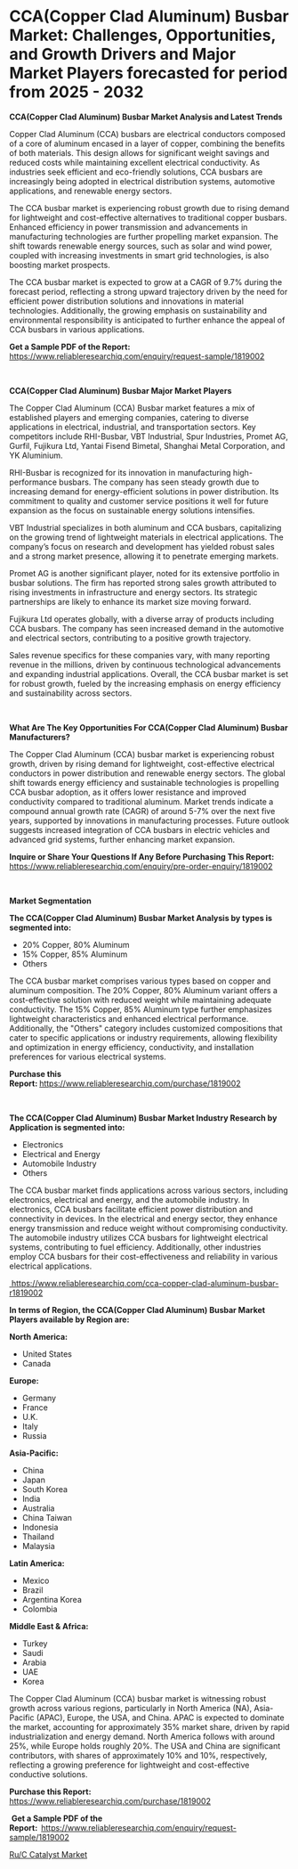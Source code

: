 <p><h1>CCA(Copper Clad Aluminum) Busbar Market: Challenges, Opportunities, and Growth Drivers and Major Market Players forecasted for period from 2025 - 2032</h1></p><p><strong>CCA(Copper Clad Aluminum) Busbar Market Analysis and Latest Trends</strong></p>
<p><p>Copper Clad Aluminum (CCA) busbars are electrical conductors composed of a core of aluminum encased in a layer of copper, combining the benefits of both materials. This design allows for significant weight savings and reduced costs while maintaining excellent electrical conductivity. As industries seek efficient and eco-friendly solutions, CCA busbars are increasingly being adopted in electrical distribution systems, automotive applications, and renewable energy sectors.</p><p>The CCA busbar market is experiencing robust growth due to rising demand for lightweight and cost-effective alternatives to traditional copper busbars. Enhanced efficiency in power transmission and advancements in manufacturing technologies are further propelling market expansion. The shift towards renewable energy sources, such as solar and wind power, coupled with increasing investments in smart grid technologies, is also boosting market prospects.</p><p>The CCA busbar market is expected to grow at a CAGR of 9.7% during the forecast period, reflecting a strong upward trajectory driven by the need for efficient power distribution solutions and innovations in material technologies. Additionally, the growing emphasis on sustainability and environmental responsibility is anticipated to further enhance the appeal of CCA busbars in various applications.</p></p>
<p><strong>Get a Sample PDF of the Report:&nbsp;</strong> <a href="https://www.reliableresearchiq.com/enquiry/request-sample/1819002?utm_campaign=3180&utm_medium=2&utm_source=Github&utm_content=ia&utm_term=03042025&utm_id=ccacopper-clad-aluminum-busbar">https://www.reliableresearchiq.com/enquiry/request-sample/1819002</a></p>
<p>&nbsp;</p>
<p><strong>CCA(Copper Clad Aluminum) Busbar Major Market Players</strong></p>
<p><p>The Copper Clad Aluminum (CCA) Busbar market features a mix of established players and emerging companies, catering to diverse applications in electrical, industrial, and transportation sectors. Key competitors include RHI-Busbar, VBT Industrial, Spur Industries, Promet AG, Gurfil, Fujikura Ltd, Yantai Fisend Bimetal, Shanghai Metal Corporation, and YK Aluminium.</p><p>RHI-Busbar is recognized for its innovation in manufacturing high-performance busbars. The company has seen steady growth due to increasing demand for energy-efficient solutions in power distribution. Its commitment to quality and customer service positions it well for future expansion as the focus on sustainable energy solutions intensifies.</p><p>VBT Industrial specializes in both aluminum and CCA busbars, capitalizing on the growing trend of lightweight materials in electrical applications. The company’s focus on research and development has yielded robust sales and a strong market presence, allowing it to penetrate emerging markets.</p><p>Promet AG is another significant player, noted for its extensive portfolio in busbar solutions. The firm has reported strong sales growth attributed to rising investments in infrastructure and energy sectors. Its strategic partnerships are likely to enhance its market size moving forward.</p><p>Fujikura Ltd operates globally, with a diverse array of products including CCA busbars. The company has seen increased demand in the automotive and electrical sectors, contributing to a positive growth trajectory.</p><p>Sales revenue specifics for these companies vary, with many reporting revenue in the millions, driven by continuous technological advancements and expanding industrial applications. Overall, the CCA busbar market is set for robust growth, fueled by the increasing emphasis on energy efficiency and sustainability across sectors.</p></p>
<p>&nbsp;</p>
<p><strong>What Are The Key Opportunities For CCA(Copper Clad Aluminum) Busbar Manufacturers?</strong></p>
<p><p>The Copper Clad Aluminum (CCA) busbar market is experiencing robust growth, driven by rising demand for lightweight, cost-effective electrical conductors in power distribution and renewable energy sectors. The global shift towards energy efficiency and sustainable technologies is propelling CCA busbar adoption, as it offers lower resistance and improved conductivity compared to traditional aluminum. Market trends indicate a compound annual growth rate (CAGR) of around 5-7% over the next five years, supported by innovations in manufacturing processes. Future outlook suggests increased integration of CCA busbars in electric vehicles and advanced grid systems, further enhancing market expansion.</p></p>
<p><strong>Inquire or Share Your Questions If Any Before Purchasing This Report:</strong> <a href="https://www.reliableresearchiq.com/enquiry/pre-order-enquiry/1819002?utm_campaign=3180&utm_medium=2&utm_source=Github&utm_content=ia&utm_term=03042025&utm_id=ccacopper-clad-aluminum-busbar">https://www.reliableresearchiq.com/enquiry/pre-order-enquiry/1819002</a></p>
<p>&nbsp;</p>
<p><strong>Market Segmentation</strong></p>
<p><strong>The CCA(Copper Clad Aluminum) Busbar Market Analysis by types is segmented into:</strong></p>
<p><ul><li>20% Copper, 80% Aluminum</li><li>15% Copper, 85% Aluminum</li><li>Others</li></ul></p>
<p><p>The CCA busbar market comprises various types based on copper and aluminum composition. The 20% Copper, 80% Aluminum variant offers a cost-effective solution with reduced weight while maintaining adequate conductivity. The 15% Copper, 85% Aluminum type further emphasizes lightweight characteristics and enhanced electrical performance. Additionally, the "Others" category includes customized compositions that cater to specific applications or industry requirements, allowing flexibility and optimization in energy efficiency, conductivity, and installation preferences for various electrical systems.</p></p>
<p><strong>Purchase this Report:&nbsp;</strong><a href="https://www.reliableresearchiq.com/purchase/1819002?utm_campaign=3180&utm_medium=2&utm_source=Github&utm_content=ia&utm_term=03042025&utm_id=ccacopper-clad-aluminum-busbar">https://www.reliableresearchiq.com/purchase/1819002</a></p>
<p>&nbsp;</p>
<p><strong>The CCA(Copper Clad Aluminum) Busbar Market Industry Research by Application is segmented into:</strong></p>
<p><ul><li>Electronics</li><li>Electrical and Energy</li><li>Automobile Industry</li><li>Others</li></ul></p>
<p><p>The CCA busbar market finds applications across various sectors, including electronics, electrical and energy, and the automobile industry. In electronics, CCA busbars facilitate efficient power distribution and connectivity in devices. In the electrical and energy sector, they enhance energy transmission and reduce weight without compromising conductivity. The automobile industry utilizes CCA busbars for lightweight electrical systems, contributing to fuel efficiency. Additionally, other industries employ CCA busbars for their cost-effectiveness and reliability in various electrical applications.</p></p>
<p><a href="https://www.reliableresearchiq.com/cca-copper-clad-aluminum-busbar-r1819002?utm_campaign=3180&utm_medium=2&utm_source=Github&utm_content=ia&utm_term=03042025&utm_id=ccacopper-clad-aluminum-busbar">&nbsp;https://www.reliableresearchiq.com/cca-copper-clad-aluminum-busbar-r1819002</a></p>
<p><strong>In terms of Region, the CCA(Copper Clad Aluminum) Busbar Market Players available by Region are:</strong></p>
<p>
    <p> <strong> North America: </strong>
        <ul>
            <li>United States</li>
            <li>Canada</li>
        </ul>
        </p> 
    <p> <strong> Europe: </strong>
        <ul>
            <li>Germany</li>
            <li>France</li>
            <li>U.K.</li>
            <li>Italy</li>
            <li>Russia</li>
        </ul>
        </p> 
    <p> <strong> Asia-Pacific: </strong>
        <ul>
            <li>China</li>
            <li>Japan</li>
            <li>South Korea</li>
            <li>India</li>
            <li>Australia</li>
            <li>China Taiwan</li>
            <li>Indonesia</li>
            <li>Thailand</li>
            <li>Malaysia</li>
        </ul>
        </p> 
    <p> <strong> Latin America: </strong>
        <ul>
            <li>Mexico</li>
            <li>Brazil</li>
            <li>Argentina Korea</li>
            <li>Colombia</li>
        </ul>
        </p> 
    <p> <strong> Middle East & Africa: </strong>
        <ul>
            <li>Turkey</li>
            <li>Saudi</li>
            <li>Arabia</li>
            <li>UAE</li>
            <li>Korea</li>
        </ul>
    </p>
    </p>
<p><p>The Copper Clad Aluminum (CCA) busbar market is witnessing robust growth across various regions, particularly in North America (NA), Asia-Pacific (APAC), Europe, the USA, and China. APAC is expected to dominate the market, accounting for approximately 35% market share, driven by rapid industrialization and energy demand. North America follows with around 25%, while Europe holds roughly 20%. The USA and China are significant contributors, with shares of approximately 10% and 10%, respectively, reflecting a growing preference for lightweight and cost-effective conductive solutions.</p></p>
<p><strong>Purchase this Report: </strong><a href="https://www.reliableresearchiq.com/purchase/1819002?utm_campaign=3180&utm_medium=2&utm_source=Github&utm_content=ia&utm_term=03042025&utm_id=ccacopper-clad-aluminum-busbar">https://www.reliableresearchiq.com/purchase/1819002</a></p>
<p>&nbsp;<strong>Get a Sample PDF of the Report:&nbsp;&nbsp;</strong><a href="https://www.reliableresearchiq.com/enquiry/request-sample/1819002?utm_campaign=3180&utm_medium=2&utm_source=Github&utm_content=ia&utm_term=03042025&utm_id=ccacopper-clad-aluminum-busbar">https://www.reliableresearchiq.com/enquiry/request-sample/1819002</a></p>
<p><strong></strong></p>
<p><p><a href="https://github.com/akermigarib/Market-Research-Report-List-1/blob/main/ruc-catalyst-market.md?utm_campaign=3180&utm_medium=2&utm_source=Github&utm_content=ia&utm_term=03042025&utm_id=ccacopper-clad-aluminum-busbar">Ru/C Catalyst Market</a></p></p>